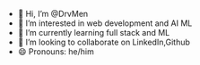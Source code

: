 - 👋 Hi, I’m @DrvMen
- 👀 I’m interested in web development and AI ML
- 🌱 I’m currently learning full stack and ML
- 💞️ I’m looking to collaborate on LinkedIn,Github
- 😄 Pronouns: he/him

<!---
DrvMen/DrvMen is a ✨ special ✨ repository because its `README.md` (this file) appears on your GitHub profile.
You can click the Preview link to take a look at your changes.
--->
